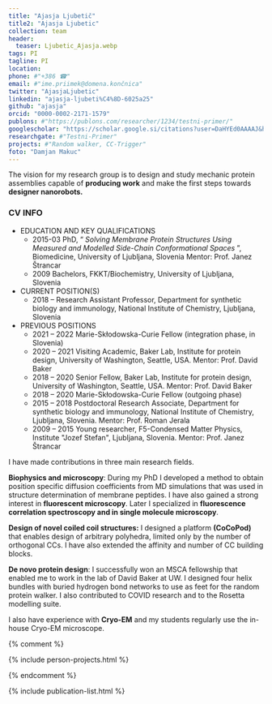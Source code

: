 ```yaml
---
title: "Ajasja Ljubetič"
title2: "Ajasja Ljubetic"
collection: team
header:
  teaser: Ljubetic_Ajasja.webp 
tags: PI
tagline: PI
location: 
phone: #"+386 ☎"
email: #"ime.priimek@domena.končnica"
twitter: "AjasjaLjubetic"
linkedin: "ajasja-ljubeti%C4%8D-6025a25"
github: "ajasja"
orcid: "0000-0002-2171-1579"
publons: #"https://publons.com/researcher/1234/testni-primer/"
googlescholar: "https://scholar.google.si/citations?user=DaHYEd0AAAAJ&hl=en"
researchgate: #"Testni-Primer"
projects: #"Random walker, CC-Trigger"
foto: "Damjan Makuc"
---
```


The vision for my research group is to design and study mechanic protein assemblies capable of **producing work** and make the first steps towards **designer nanorobots.**

### CV INFO

* EDUCATION AND KEY QUALIFICATIONS
  * 2015-03          PhD, “ *Solving Membrane Protein Structures Using Measured and Modelled Side-Chain Conformational Spaces* ”, Biomedicine, University of Ljubljana, Slovenia
    Mentor: Prof. Janez Štrancar
  * 2009               Bachelors, FKKT/Biochemistry, University of Ljubljana, Slovenia
* CURRENT POSITION(S)
  * 2018 –            Research Assistant Professor, Department for synthetic biology and immunology, National Institute of Chemistry, Ljubljana, Slovenia
* PREVIOUS POSITIONS
  * 2021 – 2022   Marie-Skłodowska-Curie Fellow (integration phase, in Slovenia)
  * 2020 – 2021    Visiting Academic, Baker Lab, Institute for protein design, University of Washington, Seattle, USA. Mentor: Prof. David Baker
  * 2018 – 2020    Senior Fellow, Baker Lab, Institute for protein design, University of Washington, Seattle, USA. Mentor: Prof. David Baker
  * 2018 – 2020    Marie-Skłodowska-Curie Fellow (outgoing phase)
  * 2015 – 2018    Postdoctoral Research Associate, Department for synthetic biology and immunology, National Institute of Chemistry, Ljubljana, Slovenia. Mentor: Prof. Roman Jerala
  * 2009 – 2015    Young researcher, F5-Condensed Matter Physics, Institute "Jozef Stefan", Ljubljana, Slovenia. Mentor: Prof. Janez Štrancar

I have made contributions in three main research fields.

**Biophysics and microscopy**: During my PhD I developed a method to obtain position specific diffusion coefficients from MD simulations that was used in structure determination of membrane peptides. I have also gained a strong interest in **fluorescent microscopy**. Later I specialized in **fluorescence correlation spectroscopy and in single molecule microscopy**.

**Design of novel coiled coil structures:** I designed a platform **(CoCoPod)** that enables design of arbitrary polyhedra, limited only by the number of orthogonal CCs. I have also extended the affinity and number of CC building blocks.

**De novo protein design**: I successfully won an MSCA fellowship that enabled me to work in the lab of David Baker at UW. I designed four helix bundles with buried hydrogen bond networks to use as feet for the random protein walker. I also contributed to COVID research and to the Rosetta modelling suite.

I also have experience with **Cryo-EM** and my students regularly use the in-house Cryo-EM microscope.

{% comment %}

{% include person-projects.html %}

{% endcomment %}

{% include publication-list.html %}
